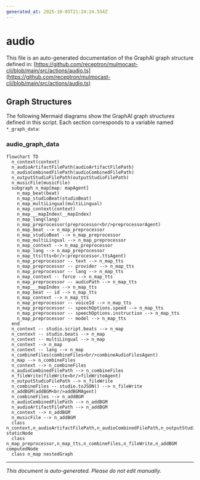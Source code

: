 ```yaml
---
generated_at: 2025-10-05T21:24:24.554Z
---
```


# audio

This file is an auto-generated documentation of the GraphAI graph structure defined in: 
[https://github.com/receptron/mulmocast-cli/blob/main/src/actions/audio.ts](https://github.com/receptron/mulmocast-cli/blob/main/src/actions/audio.ts)

## Graph Structures

The following Mermaid diagrams show the GraphAI graph structures defined in this script. Each section corresponds to a variable named `*_graph_data`:

### audio_graph_data

```mermaid
flowchart TD
  n_context(context)
  n_audioArtifactFilePath(audioArtifactFilePath)
  n_audioCombinedFilePath(audioCombinedFilePath)
  n_outputStudioFilePath(outputStudioFilePath)
  n_musicFile(musicFile)
  subgraph n_map[map: mapAgent]
    n_map_beat(beat)
    n_map_studioBeat(studioBeat)
    n_map_multiLingual(multiLingual)
    n_map_context(context)
    n_map___mapIndex(__mapIndex)
    n_map_lang(lang)
    n_map_preprocessor(preprocessor<br/>preprocessorAgent)
    n_map_beat --> n_map_preprocessor
    n_map_studioBeat --> n_map_preprocessor
    n_map_multiLingual --> n_map_preprocessor
    n_map_context --> n_map_preprocessor
    n_map_lang --> n_map_preprocessor
    n_map_tts(tts<br/>:preprocessor.ttsAgent)
    n_map_preprocessor -- text --> n_map_tts
    n_map_preprocessor -- provider --> n_map_tts
    n_map_preprocessor -- lang --> n_map_tts
    n_map_context -- force --> n_map_tts
    n_map_preprocessor -- audioPath --> n_map_tts
    n_map___mapIndex --> n_map_tts
    n_map_beat -- id --> n_map_tts
    n_map_context --> n_map_tts
    n_map_preprocessor -- voiceId --> n_map_tts
    n_map_preprocessor -- speechOptions.speed --> n_map_tts
    n_map_preprocessor -- speechOptions.instruction --> n_map_tts
    n_map_preprocessor -- model --> n_map_tts
  end
  n_context -- studio.script.beats --> n_map
  n_context -- studio.beats --> n_map
  n_context -- multiLingual --> n_map
  n_context --> n_map
  n_context -- lang --> n_map
  n_combineFiles(combineFiles<br/>combineAudioFilesAgent)
  n_map --> n_combineFiles
  n_context --> n_combineFiles
  n_audioCombinedFilePath --> n_combineFiles
  n_fileWrite(fileWrite<br/>fileWriteAgent)
  n_outputStudioFilePath --> n_fileWrite
  n_combineFiles -- studio.toJSON() --> n_fileWrite
  n_addBGM(addBGM<br/>addBGMAgent)
  n_combineFiles --> n_addBGM
  n_audioCombinedFilePath --> n_addBGM
  n_audioArtifactFilePath --> n_addBGM
  n_context --> n_addBGM
  n_musicFile --> n_addBGM
  class n_context,n_audioArtifactFilePath,n_audioCombinedFilePath,n_outputStudioFilePath,n_musicFile,n_map_beat,n_map_studioBeat,n_map_multiLingual,n_map_context,n_map___mapIndex,n_map_lang staticNode
  class n_map_preprocessor,n_map_tts,n_combineFiles,n_fileWrite,n_addBGM computedNode
  class n_map nestedGraph
```

---

*This document is auto-generated. Please do not edit manually.*
